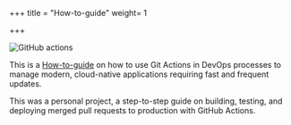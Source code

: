 +++
title = "How-to-guide"
weight= 1

+++



![GitHub actions](/images/git1.jpg)


This is a [How-to-guide](https://nyartech.hashnode.dev/create-a-cicd-process-with-github-actions) on how to use Git Actions in DevOps processes to manage modern, cloud-native applications requiring fast and frequent updates.

This was a personal project, a step-to-step guide on building, testing, and deploying merged pull requests to production with GitHub Actions.

